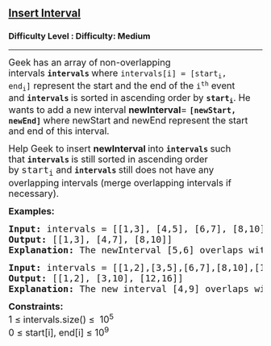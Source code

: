 <h2><a href="https://www.geeksforgeeks.org/problems/insert-interval-1666733333/1">Insert Interval</a></h2><h3>Difficulty Level : Difficulty: Medium</h3><hr><div class="problems_problem_content__Xm_eO"><p><span style="font-size: 18px;">Geek has an array of<strong>&nbsp;</strong>non-overlapping intervals&nbsp;<strong><code>intervals</code>&nbsp;</strong>where&nbsp;<code>intervals[i] = [start<sub>i</sub>, end<sub>i</sub>]</code>&nbsp;represent the start and the end of the&nbsp;<code>i<sup>th</sup></code>&nbsp;event and&nbsp;<strong><code>intervals</code>&nbsp;</strong>is sorted in ascending order by&nbsp;<strong><code>start<sub>i</sub></code></strong>. He wants to add a new interval </span><span style="font-size: 18px;"><strong>newInterval</strong>=&nbsp;</span><strong style="font-size: 18px;"><code>[newStart, newEnd]</code>&nbsp;</strong><span style="font-size: 18px;">where newStart and newEnd represent the start and end of this interval.</span></p>
<p><span style="font-size: 18px;">Help Geek to insert </span><span style="font-size: 18px;"><strong>newInterval </strong>into&nbsp;</span><strong style="font-size: 18px;"><code>intervals</code>&nbsp;</strong><span style="font-size: 18px;">such that&nbsp;</span><strong style="font-size: 18px;"><code>intervals</code>&nbsp;</strong><span style="font-size: 18px;">is still sorted in ascending order by&nbsp;</span><code style="font-size: 18px;">start<sub>i</sub></code><span style="font-size: 18px;">&nbsp;and&nbsp;</span><strong style="font-size: 18px;"><code>intervals</code>&nbsp;</strong><span style="font-size: 18px;">still does not have any overlapping intervals (merge overlapping intervals if necessary).</span></p>
<p><span style="font-size: 18px;"><strong>Examples:</strong></span></p>
<pre><span style="font-size: 18px;"><strong>Input: </strong>intervals = [[1,3], [4,5], [6,7], [8,10]], newInterval = [5,6]
<strong>Output: </strong>[[1,3], [4,7], [8,10]]
<strong>Explanation: </strong>The newInterval [5,6] overlaps with [4,5] and [6,7].</span>
</pre>
<pre><span style="font-size: 18px;"><strong>Input: </strong>intervals = [[1,2],[3,5],[6,7],[8,10],[12,16]], newInterval = [4,9]
<strong>Output: </strong>[[1,2], [3,10], [12,16]]
<strong>Explanation: </strong>The new interval [4,9] overlaps with [3,5],[6,7],[8,10].</span></pre>
<p><span style="font-size: 18px;"><strong>Constraints:</strong><br>1 ≤ intervals.size() ≤&nbsp; 10<sup>5</sup><br>0 ≤ start[i], end[i]&nbsp;≤ 10<sup>9</sup></span></p></div>